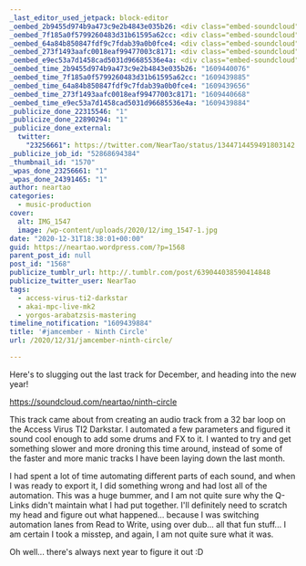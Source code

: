 ```yaml
---
_last_editor_used_jetpack: block-editor
_oembed_2b9455d974b9a473c9e2b4843e035b26: <div class="embed-soundcloud"><iframe title="Ninth Circle by NearTao" width="500" height="400" scrolling="no" frameborder="no" src="https://w.soundcloud.com/player/?visual=true&url=https%3A%2F%2Fapi.soundcloud.com%2Ftracks%2F957241936&show_artwork=true&maxwidth=500&maxheight=750&dnt=1"></iframe></div>
_oembed_7f185a0f5799260483d31b61595a62cc: <div class="embed-soundcloud"><iframe title="Ninth Circle by NearTao" width="584" height="400" scrolling="no" frameborder="no" src="https://w.soundcloud.com/player/?visual=true&url=https%3A%2F%2Fapi.soundcloud.com%2Ftracks%2F957241936&show_artwork=true&maxwidth=584&maxheight=876&dnt=1"></iframe></div>
_oembed_64a84b850847fdf9c7fdab39a0b0fce4: <div class="embed-soundcloud"><iframe title="Ninth Circle by NearTao" width="750" height="400" scrolling="no" frameborder="no" src="https://w.soundcloud.com/player/?visual=true&url=https%3A%2F%2Fapi.soundcloud.com%2Ftracks%2F957241936&show_artwork=true&maxwidth=750&maxheight=1000&dnt=1"></iframe></div>
_oembed_273f1493aafc0018eaf99477003c8171: <div class="embed-soundcloud"><iframe title="#jamcember 2020 by NearTao" width="500" height="450" scrolling="no" frameborder="no" src="https://w.soundcloud.com/player/?visual=true&url=https%3A%2F%2Fapi.soundcloud.com%2Fplaylists%2F1174525159&show_artwork=true&maxwidth=500&maxheight=750&dnt=1"></iframe></div>
_oembed_e9ec53a7d1458cad5031d96685536e4a: <div class="embed-soundcloud"><iframe title="Ninth Circle by NearTao" width="420" height="400" scrolling="no" frameborder="no" src="https://w.soundcloud.com/player/?visual=true&url=https%3A%2F%2Fapi.soundcloud.com%2Ftracks%2F957241936&show_artwork=true&maxwidth=420&maxheight=630&dnt=1"></iframe></div>
_oembed_time_2b9455d974b9a473c9e2b4843e035b26: "1609440076"
_oembed_time_7f185a0f5799260483d31b61595a62cc: "1609439885"
_oembed_time_64a84b850847fdf9c7fdab39a0b0fce4: "1609439656"
_oembed_time_273f1493aafc0018eaf99477003c8171: "1609440668"
_oembed_time_e9ec53a7d1458cad5031d96685536e4a: "1609439884"
_publicize_done_22315546: "1"
_publicize_done_22890294: "1"
_publicize_done_external:
  twitter:
    "23256661": https://twitter.com/NearTao/status/1344714459491803142
_publicize_job_id: "52868694384"
_thumbnail_id: "1570"
_wpas_done_23256661: "1"
_wpas_done_24391465: "1"
author: neartao
categories:
  - music-production
cover:
  alt: IMG_1547
  image: /wp-content/uploads/2020/12/img_1547-1.jpg
date: "2020-12-31T18:38:01+00:00"
guid: https://neartao.wordpress.com/?p=1568
parent_post_id: null
post_id: "1568"
publicize_tumblr_url: http://.tumblr.com/post/639044038590414848
publicize_twitter_user: NearTao
tags:
  - access-virus-ti2-darkstar
  - akai-mpc-live-mk2
  - yorgos-arabatzsis-mastering
timeline_notification: "1609439884"
title: '#jamcember - Ninth Circle'
url: /2020/12/31/jamcember-ninth-circle/

---
```

Here's to slugging out the last track for December, and heading into the new year!

https://soundcloud.com/neartao/ninth-circle

This track came about from creating an audio track from a 32 bar loop on the Access Virus TI2 Darkstar. I automated a few parameters and figured it sound cool enough to add some drums and FX to it. I wanted to try and get something slower and more droning this time around, instead of some of the faster and more manic tracks I have been laying down the last month.

I had spent a lot of time automating different parts of each sound, and when I was ready to export it, I did something wrong and had lost all of the automation. This was a huge bummer, and I am not quite sure why the Q-Links didn't maintain what I had put together. I'll definitely need to scratch my head and figure out what happened... because I was switching automation lanes from Read to Write, using over dub... all that fun stuff... I am certain I took a misstep, and again, I am not quite sure what it was.

Oh well... there's always next year to figure it out :D
